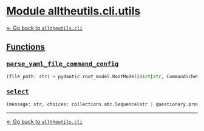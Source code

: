 <h1 id=""><a href="#">Module alltheutils.cli.utils</a></h1>

[← Go back to `alltheutils.cli`](./index.md)

<h2 id="functions"><a href="#functions">Functions</a></h2>

<h3 id="functions-parse_yaml_file_command_config"><a href="#functions-parse_yaml_file_command_config"><pre>parse_yaml_file_command_config</pre></a></h3>

```python
(file_path: str) → pydantic.root_model.RootModel[dict[str, CommandSchema]]
```

<h3 id="functions-select"><a href="#functions-select"><pre>select</pre></a></h3>

```python
(message: str, choices: collections.abc.Sequence[str | questionary.prompts.common.Choice | dict[str, typing.Any]] | dict[str, typing.Any], language_constant: dict[str, typing.Any], default: Any | None = None, instruction: str | None = None, qmark: str | None = None, pointer: str | None = None, style: prompt_toolkit.styles.base.BaseStyle | None = None, show_selected: bool | None = None, ret_err: bool | None = None, **kwargs: dict[str, typing.Any]) → tuple[bool, typing.Any]
```

---

[← Go back to `alltheutils.cli`](./index.md)